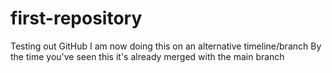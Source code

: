 # first-repository
Testing out GitHub
I am now doing this on an alternative timeline/branch
By the time you've seen this it's already merged with the main branch

